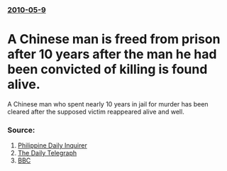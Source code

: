 ### [2010-05-9](/news/2010/05/9/index.md)

# A Chinese man is freed from prison after 10 years after the man he had been convicted of killing is found alive. 

A Chinese man who spent nearly 10 years in jail for murder has been cleared after the supposed victim reappeared alive and well.


### Source:

1. [Philippine Daily Inquirer](http://newsinfo.inquirer.net/breakingnews/world/view/20100510-269125/China-clears-murderer-after-victim-shows-up-alive)
2. [The Daily Telegraph](http://www.telegraph.co.uk/news/worldnews/asia/china/7702588/Chinese-murderer-cleared-after-victim-found-returns.html)
3. [BBC](http://news.bbc.co.uk/2/hi/asia-pacific/8671577.stm)
